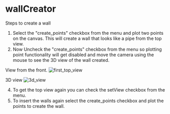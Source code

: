 # wallCreator



Steps to create a wall 
1. Select the "create_points" checkbox from the menu and plot two points on the canvas. This will create a wall that looks like a pipe from the top view.
2. Now Uncheck the "create_points" checkbox from the menu so plotting point functionality will get disabled and move the camera using the mouse to see the 3D view of the wall created.  


View from the front.
![first_top_view](https://github.com/rohidas-shweta/wallCreator/assets/167707503/492842b5-bccd-4a6b-95c6-fae97066f825)


3D view
![3d_view](https://github.com/rohidas-shweta/wallCreator/assets/167707503/40197bd9-7a79-47df-a9dd-7ed2de649187)

4. To get the top view again you can check the setView checkbox from the menu.
5. To insert the walls again select the create_points checkbox and plot the points to create the wall.

